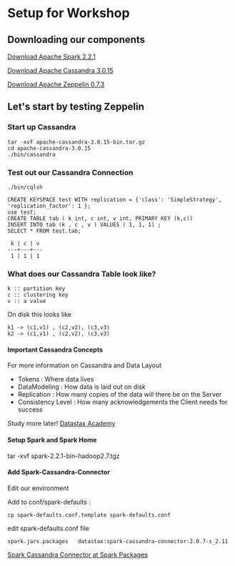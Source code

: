 # Setup for Workshop

## Downloading our components

[Download Apache Spark 2.2.1](https://www.apache.org/dyn/closer.lua/spark/spark-2.2.1/spark-2.2.1-bin-hadoop2.7.tgz)

[Download Apache Cassandra 3.0.15](http://www.apache.org/dyn/closer.lua/cassandra/3.0.15/apache-cassandra-3.0.15-bin.tar.gz)

[Download Apache Zeppelin 0.7.3](http://mirrors.gigenet.com/apache/zeppelin/zeppelin-0.7.3/zeppelin-0.7.3-bin-netinst.tgz)


## Let's start by testing Zeppelin

### Start up Cassandra

    tar -xvf apache-cassandra-3.0.15-bin.tar.gz
    cd apache-cassandra-3.0.15
    ./bin/cassandra
    
### Test out our Cassandra Connection

    ./bin/cqlsh
    
    CREATE KEYSPACE test WITH replication = {'class': 'SimpleStrategy', 'replication_factor': 1 };
    use test;
    CREATE TABLE tab ( k int, c int, v int, PRIMARY KEY (k,c))
    INSERT INTO tab (k , c , v ) VALUES ( 1, 1, 1) ;
    SELECT * FROM test.tab;
    
     k | c | v
    ---+---+---
     1 | 1 | 1
     
### What does our Cassandra Table look like?

    k :: partition key
    c :: clustering key
    v :: a value

On disk this looks like

    k1 -> (c1,v1) , (c2,v2), (c3,v3)
    k2 -> (c1,v1) , (c2,v2), (c3,v3)
   
    
#### Important Cassandra Concepts
For more information on Cassandra and Data Layout
* Tokens : Where data lives
* DataModeling : How data is laid out on disk
* Replication : How many copies of the data will there be on the Server
* Consistency Level : How many acknowledgements the Client needs for success  

Study more later!
[Datastax Academy](https://academy.datastax.com/)

#### Setup Spark and Spark Home
   
   tar -xvf spark-2.2.1-bin-hadoop2.7.tgz

   

#### Add Spark-Cassandra-Connector

Edit our environment
    
Add to conf/spark-defaults :  
    
    cp spark-defaults.conf.template spark-defaults.conf

edit spark-defaults.conf file

    spark.jars.packages   datastax:spark-cassandra-connector:2.0.7-s_2.11
    
[Spark Cassandra Connector at Spark Packages](https://spark-packages.org/package/datastax/spark-cassandra-connector)
  